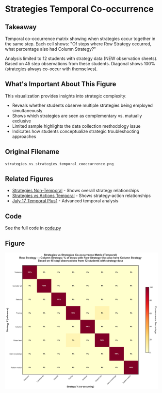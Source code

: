 # Strategies Temporal Co-occurrence

## Takeaway
Temporal co-occurrence matrix showing when strategies occur together in the same step. Each cell shows: "Of steps where Row Strategy occurred, what percentage also had Column Strategy?"

Analysis limited to 12 students with strategy data (NEW observation sheets). Based on 45 step observations from these students. Diagonal shows 100% (strategies always co-occur with themselves).

## What's Important About This Figure
This visualization provides insights into strategic complexity:
- Reveals whether students observe multiple strategies being employed simultaneously
- Shows which strategies are seen as complementary vs. mutually exclusive
- Limited sample highlights the data collection methodology issue
- Indicates how students conceptualize strategic troubleshooting approaches

## Original Filename
`strategies_vs_strategies_temporal_cooccurrence.png`

## Related Figures
- [Strategies Non-Temporal](../Strategies_NonTemporal_Cooccurrence/) - Shows overall strategy relationships
- [Strategies vs Actions Temporal](../Strategies_vs_Actions_Temporal/) - Shows strategy-action relationships
- [July 17 Temporal Plus1](../../Additional_Analyses/July_17_Results/Strategies_Temporal_Plus1/) - Advanced temporal analysis

## Code
See the full code in [code.py](./code.py)

## Figure

![Strategies Temporal Cooccurrence](./figure.png)